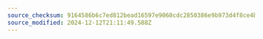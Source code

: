 ```yaml
---
source_checksum: 9164586b6c7ed812bead16597e9060cdc2850386e9b973d4f8ce4bd4b885b2cd
source_modified: 2024-12-12T21:11:49.588Z
---
```


